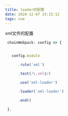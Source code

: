```yaml
---
title: loader的配置
date: 2020-12-07 15:15:12
tags: vue
---
```


 xml文件的配置

<!--more-->

```js
 chainWebpack: config => {


   config.module

      .rule('xml')

      .test(/\.xml$/)

      .use('xml-loader')

      .loader('xml-loader')

      .end()

 },
```

